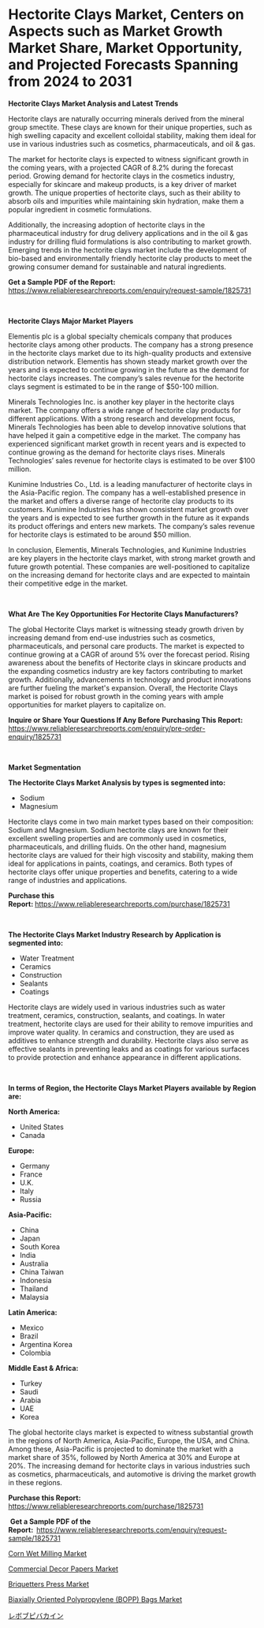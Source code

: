 <p><h1>Hectorite Clays Market, Centers on Aspects such as Market Growth Market Share, Market Opportunity, and Projected Forecasts Spanning from 2024 to 2031</h1></p><p><strong>Hectorite Clays Market Analysis and Latest Trends</strong></p>
<p><p>Hectorite clays are naturally occurring minerals derived from the mineral group smectite. These clays are known for their unique properties, such as high swelling capacity and excellent colloidal stability, making them ideal for use in various industries such as cosmetics, pharmaceuticals, and oil & gas.</p><p>The market for hectorite clays is expected to witness significant growth in the coming years, with a projected CAGR of 8.2% during the forecast period. Growing demand for hectorite clays in the cosmetics industry, especially for skincare and makeup products, is a key driver of market growth. The unique properties of hectorite clays, such as their ability to absorb oils and impurities while maintaining skin hydration, make them a popular ingredient in cosmetic formulations.</p><p>Additionally, the increasing adoption of hectorite clays in the pharmaceutical industry for drug delivery applications and in the oil & gas industry for drilling fluid formulations is also contributing to market growth. Emerging trends in the hectorite clays market include the development of bio-based and environmentally friendly hectorite clay products to meet the growing consumer demand for sustainable and natural ingredients.</p></p>
<p><strong>Get a Sample PDF of the Report:&nbsp;</strong> <a href="https://www.reliableresearchreports.com/enquiry/request-sample/1825731">https://www.reliableresearchreports.com/enquiry/request-sample/1825731</a></p>
<p>&nbsp;</p>
<p><strong>Hectorite Clays Major Market Players</strong></p>
<p><p>Elementis plc is a global specialty chemicals company that produces hectorite clays among other products. The company has a strong presence in the hectorite clays market due to its high-quality products and extensive distribution network. Elementis has shown steady market growth over the years and is expected to continue growing in the future as the demand for hectorite clays increases. The company’s sales revenue for the hectorite clays segment is estimated to be in the range of $50-100 million.</p><p>Minerals Technologies Inc. is another key player in the hectorite clays market. The company offers a wide range of hectorite clay products for different applications. With a strong research and development focus, Minerals Technologies has been able to develop innovative solutions that have helped it gain a competitive edge in the market. The company has experienced significant market growth in recent years and is expected to continue growing as the demand for hectorite clays rises. Minerals Technologies’ sales revenue for hectorite clays is estimated to be over $100 million.</p><p>Kunimine Industries Co., Ltd. is a leading manufacturer of hectorite clays in the Asia-Pacific region. The company has a well-established presence in the market and offers a diverse range of hectorite clay products to its customers. Kunimine Industries has shown consistent market growth over the years and is expected to see further growth in the future as it expands its product offerings and enters new markets. The company’s sales revenue for hectorite clays is estimated to be around $50 million.</p><p>In conclusion, Elementis, Minerals Technologies, and Kunimine Industries are key players in the hectorite clays market, with strong market growth and future growth potential. These companies are well-positioned to capitalize on the increasing demand for hectorite clays and are expected to maintain their competitive edge in the market.</p></p>
<p>&nbsp;</p>
<p><strong>What Are The Key Opportunities For Hectorite Clays Manufacturers?</strong></p>
<p><p>The global Hectorite Clays market is witnessing steady growth driven by increasing demand from end-use industries such as cosmetics, pharmaceuticals, and personal care products. The market is expected to continue growing at a CAGR of around 5% over the forecast period. Rising awareness about the benefits of Hectorite clays in skincare products and the expanding cosmetics industry are key factors contributing to market growth. Additionally, advancements in technology and product innovations are further fueling the market's expansion. Overall, the Hectorite Clays market is poised for robust growth in the coming years with ample opportunities for market players to capitalize on.</p></p>
<p><strong>Inquire or Share Your Questions If Any Before Purchasing This Report:</strong> <a href="https://www.reliableresearchreports.com/enquiry/pre-order-enquiry/1825731">https://www.reliableresearchreports.com/enquiry/pre-order-enquiry/1825731</a></p>
<p>&nbsp;</p>
<p><strong>Market Segmentation</strong></p>
<p><strong>The Hectorite Clays Market Analysis by types is segmented into:</strong></p>
<p><ul><li>Sodium</li><li>Magnesium</li></ul></p>
<p><p>Hectorite clays come in two main market types based on their composition: Sodium and Magnesium. Sodium hectorite clays are known for their excellent swelling properties and are commonly used in cosmetics, pharmaceuticals, and drilling fluids. On the other hand, magnesium hectorite clays are valued for their high viscosity and stability, making them ideal for applications in paints, coatings, and ceramics. Both types of hectorite clays offer unique properties and benefits, catering to a wide range of industries and applications.</p></p>
<p><strong>Purchase this Report:&nbsp;</strong><a href="https://www.reliableresearchreports.com/purchase/1825731">https://www.reliableresearchreports.com/purchase/1825731</a></p>
<p>&nbsp;</p>
<p><strong>The Hectorite Clays Market Industry Research by Application is segmented into:</strong></p>
<p><ul><li>Water Treatment</li><li>Ceramics</li><li>Construction</li><li>Sealants</li><li>Coatings</li></ul></p>
<p><p>Hectorite clays are widely used in various industries such as water treatment, ceramics, construction, sealants, and coatings. In water treatment, hectorite clays are used for their ability to remove impurities and improve water quality. In ceramics and construction, they are used as additives to enhance strength and durability. Hectorite clays also serve as effective sealants in preventing leaks and as coatings for various surfaces to provide protection and enhance appearance in different applications.</p></p>
<p>&nbsp;</p>
<p><strong>In terms of Region, the Hectorite Clays Market Players available by Region are:</strong></p>
<p>
    <p> <strong> North America: </strong>
        <ul>
            <li>United States</li>
            <li>Canada</li>
        </ul>
        </p> 
    <p> <strong> Europe: </strong>
        <ul>
            <li>Germany</li>
            <li>France</li>
            <li>U.K.</li>
            <li>Italy</li>
            <li>Russia</li>
        </ul>
        </p> 
    <p> <strong> Asia-Pacific: </strong>
        <ul>
            <li>China</li>
            <li>Japan</li>
            <li>South Korea</li>
            <li>India</li>
            <li>Australia</li>
            <li>China Taiwan</li>
            <li>Indonesia</li>
            <li>Thailand</li>
            <li>Malaysia</li>
        </ul>
        </p> 
    <p> <strong> Latin America: </strong>
        <ul>
            <li>Mexico</li>
            <li>Brazil</li>
            <li>Argentina Korea</li>
            <li>Colombia</li>
        </ul>
        </p> 
    <p> <strong> Middle East & Africa: </strong>
        <ul>
            <li>Turkey</li>
            <li>Saudi</li>
            <li>Arabia</li>
            <li>UAE</li>
            <li>Korea</li>
        </ul>
    </p>
    </p>
<p><p>The global hectorite clays market is expected to witness substantial growth in the regions of North America, Asia-Pacific, Europe, the USA, and China. Among these, Asia-Pacific is projected to dominate the market with a market share of 35%, followed by North America at 30% and Europe at 20%. The increasing demand for hectorite clays in various industries such as cosmetics, pharmaceuticals, and automotive is driving the market growth in these regions.</p></p>
<p><strong>Purchase this Report: </strong><a href="https://www.reliableresearchreports.com/purchase/1825731">https://www.reliableresearchreports.com/purchase/1825731</a></p>
<p>&nbsp;<strong>Get a Sample PDF of the Report:&nbsp;&nbsp;</strong><a href="https://www.reliableresearchreports.com/enquiry/request-sample/1825731">https://www.reliableresearchreports.com/enquiry/request-sample/1825731</a></p>
<p><strong></strong></p>
<p><p><a href="https://view.publitas.com/reportprime-1/corn-wet-milling-market-size-2024-2031-global-industrial-analysis-key-geographical-regions-market-share-top-key-players-product-types-and-forecast-research-report/">Corn Wet Milling Market</a></p><p><a href="https://github.com/zjyglelu/Market-Research-Report-List-1/blob/main/commercial-decor-papers-market.md">Commercial Decor Papers Market</a></p><p><a href="https://issuu.com/reportprime-2/docs/briquetters-press-market-size-2030.pptx">Briquetters Press Market</a></p><p><a href="https://github.com/mbisetmhermsr/Market-Research-Report-List-1/blob/main/biaxially-oriented-polypropylene-bopp-bags-market.md">Biaxially Oriented Polypropylene (BOPP) Bags Market</a></p><p><a href="https://github.com/avwofrml53535/Market-Research-Report-List-1/blob/main/12440811206.md">レボブピバカイン</a></p></p>